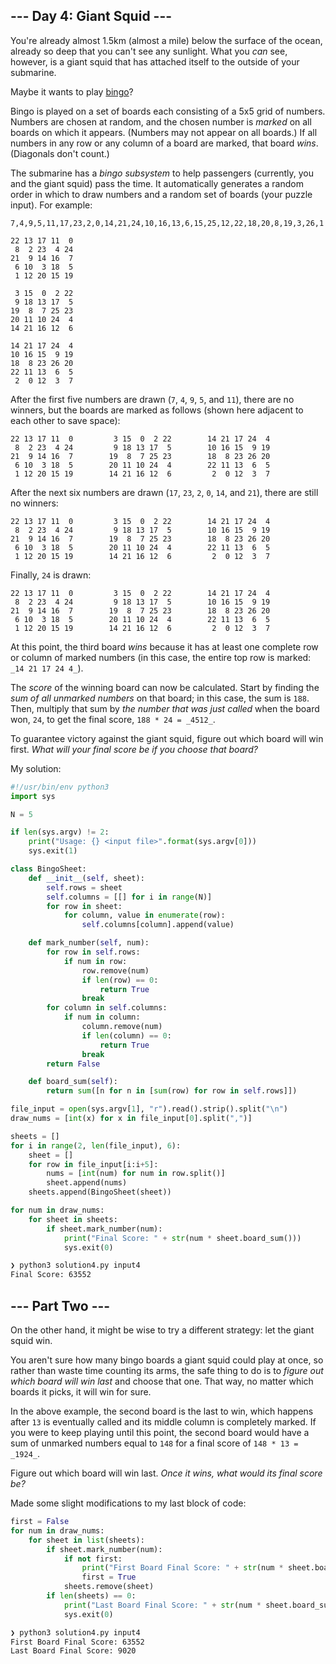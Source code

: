 ## --- Day 4: Giant Squid ---

You're already almost 1.5km (almost a mile) below the surface of the ocean, already so deep that you can't see any sunlight. What you _can_ see, however, is a giant squid that has attached itself to the outside of your submarine.

Maybe it wants to play [bingo](https://en.wikipedia.org/wiki/Bingo_(American_version))?

Bingo is played on a set of boards each consisting of a 5x5 grid of numbers. Numbers are chosen at random, and the chosen number is _marked_ on all boards on which it appears. (Numbers may not appear on all boards.) If all numbers in any row or any column of a board are marked, that board _wins_. (Diagonals don't count.)

The submarine has a _bingo subsystem_ to help passengers (currently, you and the giant squid) pass the time. It automatically generates a random order in which to draw numbers and a random set of boards (your puzzle input). For example:

```
7,4,9,5,11,17,23,2,0,14,21,24,10,16,13,6,15,25,12,22,18,20,8,19,3,26,1

22 13 17 11  0
 8  2 23  4 24
21  9 14 16  7
 6 10  3 18  5
 1 12 20 15 19

 3 15  0  2 22
 9 18 13 17  5
19  8  7 25 23
20 11 10 24  4
14 21 16 12  6

14 21 17 24  4
10 16 15  9 19
18  8 23 26 20
22 11 13  6  5
 2  0 12  3  7
```

After the first five numbers are drawn (`7`, `4`, `9`, `5`, and `11`), there are no winners, but the boards are marked as follows (shown here adjacent to each other to save space):

```
22 13 17 11  0         3 15  0  2 22        14 21 17 24  4
 8  2 23  4 24         9 18 13 17  5        10 16 15  9 19
21  9 14 16  7        19  8  7 25 23        18  8 23 26 20
 6 10  3 18  5        20 11 10 24  4        22 11 13  6  5
 1 12 20 15 19        14 21 16 12  6         2  0 12  3  7
```

After the next six numbers are drawn (`17`, `23`, `2`, `0`, `14`, and `21`), there are still no winners:

```
22 13 17 11  0         3 15  0  2 22        14 21 17 24  4
 8  2 23  4 24         9 18 13 17  5        10 16 15  9 19
21  9 14 16  7        19  8  7 25 23        18  8 23 26 20
 6 10  3 18  5        20 11 10 24  4        22 11 13  6  5
 1 12 20 15 19        14 21 16 12  6         2  0 12  3  7
```

Finally, `24` is drawn:

```
22 13 17 11  0         3 15  0  2 22        14 21 17 24  4
 8  2 23  4 24         9 18 13 17  5        10 16 15  9 19
21  9 14 16  7        19  8  7 25 23        18  8 23 26 20
 6 10  3 18  5        20 11 10 24  4        22 11 13  6  5
 1 12 20 15 19        14 21 16 12  6         2  0 12  3  7
```

At this point, the third board _wins_ because it has at least one complete row or column of marked numbers (in this case, the entire top row is marked: `_14 21 17 24 4_`).

The _score_ of the winning board can now be calculated. Start by finding the _sum of all unmarked numbers_ on that board; in this case, the sum is `188`. Then, multiply that sum by _the number that was just called_ when the board won, `24`, to get the final score, `188 * 24 = _4512_`.

To guarantee victory against the giant squid, figure out which board will win first. _What will your final score be if you choose that board?_

My solution:
```python
#!/usr/bin/env python3
import sys

N = 5

if len(sys.argv) != 2:
    print("Usage: {} <input file>".format(sys.argv[0]))
    sys.exit(1)

class BingoSheet:
    def __init__(self, sheet):
        self.rows = sheet
        self.columns = [[] for i in range(N)]
        for row in sheet:
            for column, value in enumerate(row):
                self.columns[column].append(value)

    def mark_number(self, num):
        for row in self.rows:
            if num in row:
                row.remove(num)
                if len(row) == 0:
                    return True
                break
        for column in self.columns:
            if num in column:
                column.remove(num)
                if len(column) == 0:
                    return True
                break
        return False

    def board_sum(self):
        return sum([n for n in [sum(row) for row in self.rows]])

file_input = open(sys.argv[1], "r").read().strip().split("\n")
draw_nums = [int(x) for x in file_input[0].split(",")]

sheets = []
for i in range(2, len(file_input), 6):
    sheet = []
    for row in file_input[i:i+5]:
        nums = [int(num) for num in row.split()]
        sheet.append(nums)
    sheets.append(BingoSheet(sheet))

for num in draw_nums:
    for sheet in sheets:
        if sheet.mark_number(num):
            print("Final Score: " + str(num * sheet.board_sum()))
            sys.exit(0)
```

```bash
❯ python3 solution4.py input4
Final Score: 63552
```

## --- Part Two ---

On the other hand, it might be wise to try a different strategy: let the giant squid win.

You aren't sure how many bingo boards a giant squid could play at once, so rather than waste time counting its arms, the safe thing to do is to _figure out which board will win last_ and choose that one. That way, no matter which boards it picks, it will win for sure.

In the above example, the second board is the last to win, which happens after `13` is eventually called and its middle column is completely marked. If you were to keep playing until this point, the second board would have a sum of unmarked numbers equal to `148` for a final score of `148 * 13 = _1924_`.

Figure out which board will win last. _Once it wins, what would its final score be?_

Made some slight modifications to my last block of code:
```python
first = False
for num in draw_nums:
    for sheet in list(sheets):
        if sheet.mark_number(num):
            if not first:
                print("First Board Final Score: " + str(num * sheet.board_sum()))
                first = True
            sheets.remove(sheet)
        if len(sheets) == 0:
            print("Last Board Final Score: " + str(num * sheet.board_sum()))
            sys.exit(0)
```

```bash
❯ python3 solution4.py input4
First Board Final Score: 63552
Last Board Final Score: 9020
```